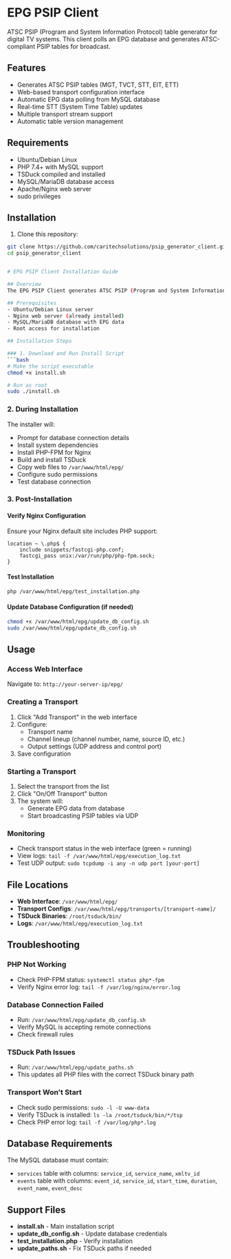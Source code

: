 # EPG PSIP Client

ATSC PSIP (Program and System Information Protocol) table generator for digital TV systems. This client polls an EPG database and generates ATSC-compliant PSIP tables for broadcast.

## Features

- Generates ATSC PSIP tables (MGT, TVCT, STT, EIT, ETT)
- Web-based transport configuration interface
- Automatic EPG data polling from MySQL database
- Real-time STT (System Time Table) updates
- Multiple transport stream support
- Automatic table version management

## Requirements

- Ubuntu/Debian Linux
- PHP 7.4+ with MySQL support
- TSDuck compiled and installed
- MySQL/MariaDB database access
- Apache/Nginx web server
- sudo privileges

## Installation

1. Clone this repository:
```bash
git clone https://github.com/caritechsolutions/psip_generator_client.git
cd psip_generator_client


# EPG PSIP Client Installation Guide

## Overview
The EPG PSIP Client generates ATSC PSIP (Program and System Information Protocol) tables for digital TV systems by polling an EPG database.

## Prerequisites
- Ubuntu/Debian Linux server
- Nginx web server (already installed)
- MySQL/MariaDB database with EPG data
- Root access for installation

## Installation Steps

### 1. Download and Run Install Script
```bash
# Make the script executable
chmod +x install.sh

# Run as root
sudo ./install.sh
```

### 2. During Installation
The installer will:
- Prompt for database connection details
- Install system dependencies
- Install PHP-FPM for Nginx
- Build and install TSDuck
- Copy web files to `/var/www/html/epg/`
- Configure sudo permissions
- Test database connection

### 3. Post-Installation

#### Verify Nginx Configuration
Ensure your Nginx default site includes PHP support:
```nginx
location ~ \.php$ {
    include snippets/fastcgi-php.conf;
    fastcgi_pass unix:/var/run/php/php-fpm.sock;
}
```

#### Test Installation
```bash
php /var/www/html/epg/test_installation.php
```

#### Update Database Configuration (if needed)
```bash
chmod +x /var/www/html/epg/update_db_config.sh
sudo /var/www/html/epg/update_db_config.sh
```

## Usage

### Access Web Interface
Navigate to: `http://your-server-ip/epg/`

### Creating a Transport
1. Click "Add Transport" in the web interface
2. Configure:
   - Transport name
   - Channel lineup (channel number, name, source ID, etc.)
   - Output settings (UDP address and control port)
3. Save configuration

### Starting a Transport
1. Select the transport from the list
2. Click "On/Off Transport" button
3. The system will:
   - Generate EPG data from database
   - Start broadcasting PSIP tables via UDP

### Monitoring
- Check transport status in the web interface (green = running)
- View logs: `tail -f /var/www/html/epg/execution_log.txt`
- Test UDP output: `sudo tcpdump -i any -n udp port [your-port]`

## File Locations
- **Web Interface**: `/var/www/html/epg/`
- **Transport Configs**: `/var/www/html/epg/transports/[transport-name]/`
- **TSDuck Binaries**: `/root/tsduck/bin/`
- **Logs**: `/var/www/html/epg/execution_log.txt`

## Troubleshooting

### PHP Not Working
- Check PHP-FPM status: `systemctl status php*-fpm`
- Verify Nginx error log: `tail -f /var/log/nginx/error.log`

### Database Connection Failed
- Run: `/var/www/html/epg/update_db_config.sh`
- Verify MySQL is accepting remote connections
- Check firewall rules

### TSDuck Path Issues
- Run: `/var/www/html/epg/update_paths.sh`
- This updates all PHP files with the correct TSDuck binary path

### Transport Won't Start
- Check sudo permissions: `sudo -l -U www-data`
- Verify TSDuck is installed: `ls -la /root/tsduck/bin/*/tsp`
- Check PHP error log: `tail -f /var/log/php*.log`

## Database Requirements
The MySQL database must contain:
- `services` table with columns: `service_id`, `service_name`, `xmltv_id`
- `events` table with columns: `event_id`, `service_id`, `start_time`, `duration`, `event_name`, `event_desc`

## Support Files
- **install.sh** - Main installation script
- **update_db_config.sh** - Update database credentials
- **test_installation.php** - Verify installation
- **update_paths.sh** - Fix TSDuck paths if needed
